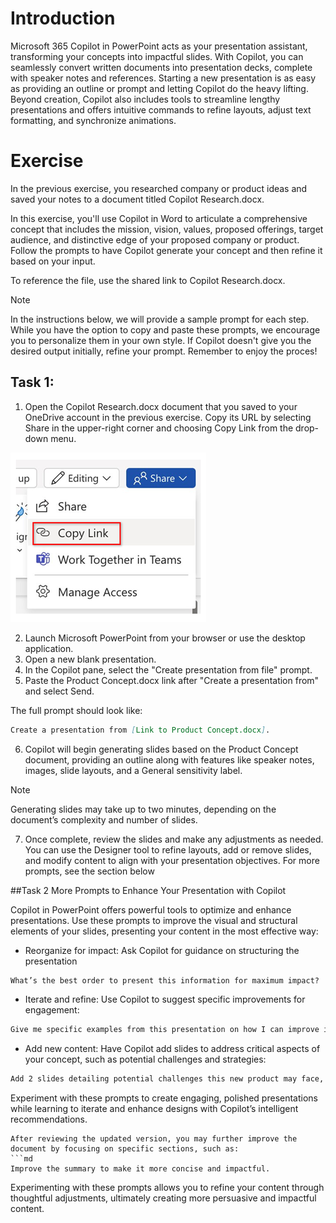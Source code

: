 # Introduction

Microsoft 365 Copilot in PowerPoint acts as your presentation assistant, transforming your concepts into impactful slides. With Copilot, you can seamlessly convert written documents into presentation decks, complete with speaker notes and references. Starting a new presentation is as easy as providing an outline or prompt and letting Copilot do the heavy lifting. Beyond creation, Copilot also includes tools to streamline lengthy presentations and offers intuitive commands to refine layouts, adjust text formatting, and synchronize animations.

# Exercise

In the previous exercise, you researched company or product ideas and saved your notes to a document titled Copilot Research.docx.

In this exercise, you'll use Copilot in Word to articulate a comprehensive concept that includes the mission, vision, values, proposed offerings, target audience, and distinctive edge of your proposed company or product. Follow the prompts to have Copilot generate your concept and then refine it based on your input.

To reference the file, use the shared link to Copilot Research.docx.

>[!NOTE]
>In the instructions below, we will provide a sample prompt for each step. While you have the option to copy and paste these prompts, we encourage you to personalize them in your own style.
>If Copilot doesn't give you the desired output initially, refine your prompt.
>Remember to enjoy the proces!


## Task 1:

1. Open the Copilot Research.docx document that you saved to your OneDrive account in the previous exercise. Copy its URL by selecting Share in the upper-right corner and choosing Copy Link from the drop-down menu.

![Screenshot of Copy Link.](./media/ex2word.png)

2. Launch Microsoft PowerPoint from your browser or use the desktop application.
3. Open a new blank presentation.
4. In the Copilot pane, select the "Create presentation from file" prompt.
5. Paste the Product Concept.docx link after "Create a presentation from" and select Send.

The full prompt should look like:

```md
Create a presentation from [Link to Product Concept.docx].
```
6. Copilot will begin generating slides based on the Product Concept document, providing an outline along with features like speaker notes, images, slide layouts, and a General sensitivity label.

>[!NOTE]
>Generating slides may take up to two minutes, depending on the document’s complexity and number of slides.

7. Once complete, review the slides and make any adjustments as needed. You can use the Designer tool to refine layouts, add or remove slides, and modify content to align with your presentation objectives. For more prompts, see the section below

##Task 2 More Prompts to Enhance Your Presentation with Copilot

Copilot in PowerPoint offers powerful tools to optimize and enhance presentations. Use these prompts to improve the visual and structural elements of your slides, presenting your content in the most effective way:

- Reorganize for impact: Ask Copilot for guidance on structuring the presentation

```md
What’s the best order to present this information for maximum impact?
```
- Iterate and refine: Use Copilot to suggest specific improvements for engagement:

```md
Give me specific examples from this presentation on how I can improve it for better engagement.
```
- Add new content: Have Copilot add slides to address critical aspects of your concept, such as potential challenges and strategies:

```md
Add 2 slides detailing potential challenges this new product may face, and include a slide that outlines key strategies to mitigate those challenges.
```
Experiment with these prompts to create engaging, polished presentations while learning to iterate and enhance designs with Copilot’s intelligent recommendations.



```
After reviewing the updated version, you may further improve the document by focusing on specific sections, such as:
```md
Improve the summary to make it more concise and impactful.
```
Experimenting with these prompts allows you to refine your content through thoughtful adjustments, ultimately creating more persuasive and impactful content.
